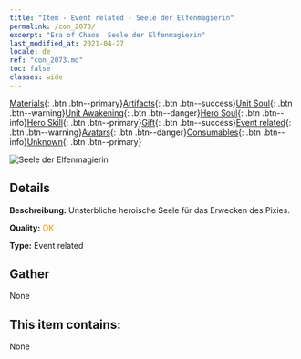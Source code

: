 ```yaml
---
title: "Item - Event related - Seele der Elfenmagierin"
permalink: /con_2073/
excerpt: "Era of Chaos  Seele der Elfenmagierin"
last_modified_at: 2021-04-27
locale: de
ref: "con_2073.md"
toc: false
classes: wide
---
```

 [Materials](/ItemsDE/){: .btn .btn--primary}[Artifacts](/ItemsDE/Artifacts/){: .btn .btn--success}[Unit Soul](/ItemsDE/UnitSoul/){: .btn .btn--warning}[Unit Awakening](/ItemsDE/UnitAwakening/){: .btn .btn--danger}[Hero Soul](/ItemsDE/HeroSoul/){: .btn .btn--info}[Hero Skill](/ItemsDE/HeroSkill/){: .btn .btn--primary}[Gift](/ItemsDE/Gift/){: .btn .btn--success}[Event related](/ItemsDE/Events/){: .btn .btn--warning}[Avatars](/ItemsDE/Avatars/){: .btn .btn--danger}[Consumables](/ItemsDE/Consumables/){: .btn .btn--info}[Unknown](/ItemsDE/Unknown/){: .btn .btn--primary}

 ![Seele der Elfenmagierin](/images/t/juexing_901.jpg)

## Details
 **Beschreibung:** Unsterbliche heroische Seele für das Erwecken des Pixies.

 **Quality:** <span style="color: #FF8C00">OK</span>

 **Type:** Event related

## Gather

  None

## This item contains:

  None

